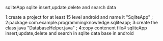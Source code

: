 sqliteApp
sqlite insert,update,delete and search data

1:create a project for at least 15 level android and name it "SqliteApp" ;
2:package com.example.programmingknowledge.sqliteapp;
3:create the class java "DatabaseHelper.java" ;
4:copy contenent file# sqliteApp
insert,update,delete and search in sqlite data base in android
